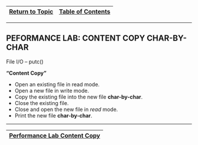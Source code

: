 |[Return to Topic](/12_IO_part_2/02_related_functions.md)| [Table of Contents](/00-Table-of-Contents.md)|
|---|---|

---

## PEFORMANCE LAB: CONTENT COPY CHAR-BY-CHAR

File I/O – putc()

**“Content Copy”**


* Open an existing file in read mode.
* Open a new file in write mode.
* Copy the existing file into the new file **char-by-char**. 
* Close the existing file.
* Close and open the new file in *read* mode.
* Print the new file **char-by-char**.

---

|[Performance Lab Content Copy](/12_IO_part_2/performance_labs/PL_content_copy_line.md)|
|---|
